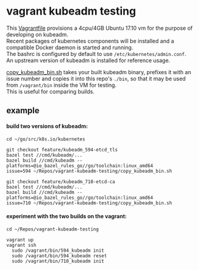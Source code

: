 # vagrant kubeadm testing
This [Vagrantfile](./Vagrantfile) provisions a 4cpu/4GB Ubuntu 17.10 vm for the purpose of developing on kubeadm.  
Recent packages of kubernetes components will be installed and a compatible Docker daemon is started and running.  
The bashrc is configured by default to use `/etc/kubernetes/admin.conf`.  
An upstream version of kubeadm is installed for reference usage.  

[copy_kubeadm_bin.sh](./copy_kubeadm_bin.sh) takes your built kubeadm binary, prefixes it with an issue
number and copies it into this repo's `./bin`, so that it may be used from `/vagrant/bin` inside the VM for testing.  
This is useful for comparing builds.

## example
#### build two versions of kubeadm:
```shell
cd ~/go/src/k8s.io/kubernetes

git checkout feature/kubeadm_594-etcd_tls
bazel test //cmd/kubeadm/...
bazel build //cmd/kubeadm --platforms=@io_bazel_rules_go//go/toolchain:linux_amd64
issue=594 ~/Repos/vagrant-kubeadm-testing/copy_kubeadm_bin.sh

git checkout feature/kubeadm_710-etcd-ca
bazel test //cmd/kubeadm/...
bazel build //cmd/kubeadm --platforms=@io_bazel_rules_go//go/toolchain:linux_amd64
issue=710 ~/Repos/vagrant-kubeadm-testing/copy_kubeadm_bin.sh
```
#### experiment with the two builds on the vagrant:
```shell
cd ~/Repos/vagrant-kubeadm-testing

vagrant up
vagrant ssh
  sudo /vagrant/bin/594_kubeadm init
  sudo /vagrant/bin/594_kubeadm reset
  sudo /vagrant/bin/710_kubeadm init
```
